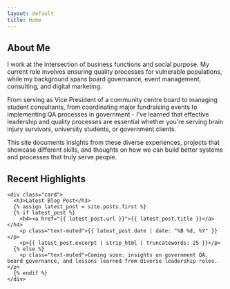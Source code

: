 ```yaml
---
layout: default
title: Home
---
```


<section class="content-section">
  <h2>About Me</h2>
  <p>I work at the intersection of business functions and social purpose. My current role involves ensuring quality processes for vulnerable populations, while my background spans board governance, event management, consulting, and digital marketing.</p>
  
  <p>From serving as Vice President of a community centre board to managing student consultants, from coordinating major fundraising events to implementing QA processes in government - I've learned that effective leadership and quality processes are essential whether you're serving brain injury survivors, university students, or government clients.</p>
  
  <p>This site documents insights from these diverse experiences, projects that showcase different skills, and thoughts on how we can build better systems and processes that truly serve people.</p>
</section>

<section class="content-section">
  <h2>Recent Highlights</h2>
  <div class="section-grid">

    <div class="card">
      <h3>Latest Blog Post</h3>
      {% assign latest_post = site.posts.first %}
      {% if latest_post %}
        <h4><a href="{{ latest_post.url }}">{{ latest_post.title }}</a></h4>
        <p class="text-muted">{{ latest_post.date | date: "%B %d, %Y" }}</p>
        <p>{{ latest_post.excerpt | strip_html | truncatewords: 25 }}</p>
      {% else %}
        <p class="text-muted">Coming soon: insights on government QA, board governance, and lessons learned from diverse leadership roles.</p>
      {% endif %}
    </div>

  </div>
</section>
